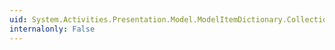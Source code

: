 ```yaml
---
uid: System.Activities.Presentation.Model.ModelItemDictionary.CollectionChanged
internalonly: False
---
```

